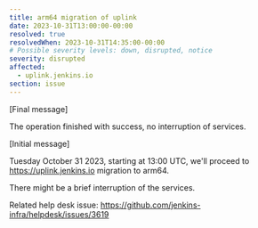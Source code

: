 ```yaml
---
title: arm64 migration of uplink
date: 2023-10-31T13:00:00-00:00
resolved: true
resolvedWhen: 2023-10-31T14:35:00-00:00
# Possible severity levels: down, disrupted, notice
severity: disrupted
affected:
  - uplink.jenkins.io
section: issue
---
```


[Final message]

The operation finished with success, no interruption of services.

[Initial message]

Tuesday October 31 2023, starting at 13:00 UTC, we'll proceed to https://uplink.jenkins.io migration to arm64.

There might be a brief interruption of the services.

Related help desk issue: https://github.com/jenkins-infra/helpdesk/issues/3619
